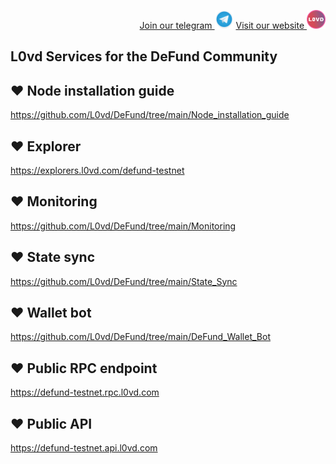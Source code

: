 <p style="font-size:14px" align="right">
<a href="https://t.me/L0vd_staking" target="_blank">Join our telegram <img src="https://raw.githubusercontent.com/L0vd/screenshots/main/Telegram_logo.png" width="30"/></a>
<a href="https://l0vd.com/" target="_blank">Visit our website <img src="https://raw.githubusercontent.com/L0vd/screenshots/main/L0vd.png" width="30"/></a>
</p>

## L0vd Services for the DeFund Community

## :heart: Node installation guide
https://github.com/L0vd/DeFund/tree/main/Node_installation_guide

## :heart: Explorer
https://explorers.l0vd.com/defund-testnet

## :heart: Monitoring
https://github.com/L0vd/DeFund/tree/main/Monitoring

## :heart: State sync
https://github.com/L0vd/DeFund/tree/main/State_Sync

## :heart: Wallet bot
https://github.com/L0vd/DeFund/tree/main/DeFund_Wallet_Bot

## :heart: Public RPC endpoint
https://defund-testnet.rpc.l0vd.com

## :heart: Public API
https://defund-testnet.api.l0vd.com
